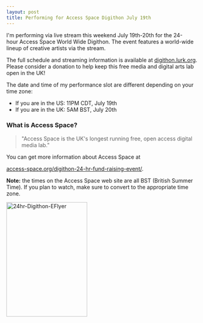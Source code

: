 ```yaml
---
layout: post
title: Performing for Access Space Digithon July 19th
---
```


I'm performing via live stream this weekend July 19th-20th for the 24-hour Access Space World Wide Digithon. The event features a world-wide lineup of creative artists via the stream.

The full schedule and streaming information is available at <a href="http://digithon.lurk.org/">digithon.lurk.org</a>. Please consider a donation to help keep this free media and digital arts lab open in the UK!

The date and time of my performance slot are different depending on your time zone:
<ul>
	<li>If you are in the US: 11PM CDT, July 19th</li>
	<li>If you are in the UK: 5AM BST, July 20th</li>
</ul>
<h3>What is Access Space?</h3>
<blockquote>"Access Space is the UK's longest running free, open access digital media lab."</blockquote>
You can get more information about Access Space at 

<a href="http://access-space.org/digithon-24-hr-fund-raising-event/">access-space.org/digithon-24-hr-fund-raising-event/</a>.

<strong>Note:</strong> the times on the Access Space web site are all BST (British Summer Time). If you plan to watch, make sure to convert to the appropriate time zone.

<a href="http://104.131.42.225/wp-content/uploads/2014/07/24hr-Digithon-EFlyer.png" rel="attachment wp-att-98"><img class="alignnone size-medium wp-image-98" src="http://104.131.42.225/wp-content/uploads/2014/07/24hr-Digithon-EFlyer-212x300.png" alt="24hr-Digithon-EFlyer" width="212" height="300" /></a>
